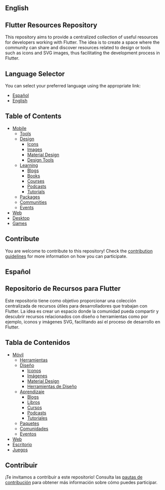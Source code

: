 ## English

## Flutter Resources Repository

This repository aims to provide a centralized collection of useful resources for developers working with Flutter. The idea is to create a space where the community can share and discover resources related to design or tools such as icons and SVG images, thus facilitating the development process in Flutter.

## Language Selector

You can select your preferred language using the appropriate link:

- [Español](#español)
- [English](#english)

## Table of Contents

- [Mobile](mobile/)
  - [Tools](mobile/tools/tools.md)
  - [Design](mobile/design/)
    - [Icons](mobile/design/icons/icons.md)
    - [Images](mobile/design/images/images.md)
    - [Material Design](mobile/design/material-design/material-design.md)
    - [Design Tools](mobile/design/tools/design-tools.md)
  - [Learning](mobile/learning/)
    - [Blogs](mobile/learning/blogs/blogs.md)
    - [Books](mobile/learning/books/books.md)
    - [Courses](mobile/learning/courses/courses.md)
    - [Podcasts](mobile/learning/podcasts/podcasts.md)
    - [Tutorials](mobile/learning/tutorials/tutorials.md)
  - [Packages](mobile/packages/packages.md)
  - [Communities](mobile/communities/communities.md)
  - [Events](mobile/events/events.md)
- [Web](web/)
- [Desktop](desktop/)
- [Games](games/)

## Contribute

You are welcome to contribute to this repository! Check the [contribution guidelines](CONTRIBUTING.md) for more information on how you can participate.

## Español

## Repositorio de Recursos para Flutter

Este repositorio tiene como objetivo proporcionar una colección centralizada de recursos útiles para desarrolladores que trabajan con Flutter. La idea es crear un espacio donde la comunidad pueda compartir y descubrir recursos relacionados con diseño o herramientas como por ejemplo, iconos y imágenes SVG, facilitando así el proceso de desarrollo en Flutter.

## Tabla de Contenidos

- [Móvil](mobile/)
  - [Herramientas](mobile/tools/tools.md)
  - [Diseño](mobile/design/)
    - [Iconos](mobile/design/icons/icons.md)
    - [Imágenes](mobile/design/images/images.md)
    - [Material Design](mobile/design/material-design/material-design.md)
    - [Herramientas de Diseño](mobile/design/tools/design-tools.md)
  - [Aprendizaje](mobile/learning/)
    - [Blogs](mobile/learning/blogs/blogs.md)
    - [Libros](mobile/learning/books/books.md)
    - [Cursos](mobile/learning/courses/courses.md)
    - [Podcasts](mobile/learning/podcasts/podcasts.md)
    - [Tutoriales](mobile/learning/tutorials/tutorials.md)
  - [Paquetes](mobile/packages/packages.md)
  - [Comunidades](mobile/communities/communities.md)
  - [Eventos](mobile/events/events.md)
- [Web](web/)
- [Escritorio](desktop/)
- [Juegos](games/)

## Contribuir

¡Te invitamos a contribuir a este repositorio! Consulta las [pautas de contribución](CONTRIBUTING.md) para obtener más información sobre cómo puedes participar.
